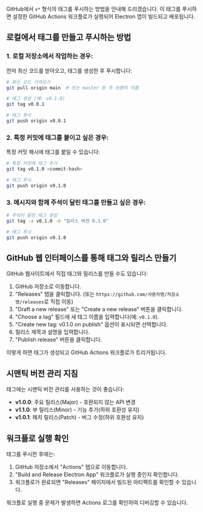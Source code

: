 GitHub에서 `v*` 형식의 태그를 푸시하는 방법을 안내해 드리겠습니다. 이 태그를 푸시하면 설정한 GitHub Actions 워크플로가 실행되어 Electron 앱이 빌드되고 배포됩니다.

## 로컬에서 태그를 만들고 푸시하는 방법

### 1. 로컬 저장소에서 작업하는 경우:

먼저 최신 코드를 받아오고, 태그를 생성한 후 푸시합니다:

```bash
# 최신 코드 가져오기
git pull origin main  # 또는 master 등 주 브랜치 이름

# 태그 생성 (예: v0.1.0)
git tag v0.0.1

# 태그 푸시
git push origin v0.0.1
```

### 2. 특정 커밋에 태그를 붙이고 싶은 경우:

특정 커밋 해시에 태그를 붙일 수 있습니다:

```bash
# 특정 커밋에 태그 추가
git tag v0.1.0 <commit-hash>

# 태그 푸시
git push origin v0.1.0
```

### 3. 메시지와 함께 주석이 달린 태그를 만들고 싶은 경우:

```bash
# 주석이 달린 태그 생성
git tag -a v0.1.0 -m "릴리스 버전 0.1.0"

# 태그 푸시
git push origin v0.1.0
```

## GitHub 웹 인터페이스를 통해 태그와 릴리스 만들기

GitHub 웹사이트에서 직접 태그와 릴리스를 만들 수도 있습니다:

1. GitHub 저장소로 이동합니다.
2. "Releases" 탭을 클릭합니다. (또는 `https://github.com/사용자명/저장소명/releases`로 직접 이동)
3. "Draft a new release" 또는 "Create a new release" 버튼을 클릭합니다.
4. "Choose a tag" 필드에 새 태그 이름을 입력합니다(예: `v0.1.0`).
5. "Create new tag: v0.1.0 on publish" 옵션이 표시되면 선택합니다.
6. 릴리스 제목과 설명을 입력합니다.
7. "Publish release" 버튼을 클릭합니다.

이렇게 하면 태그가 생성되고 GitHub Actions 워크플로가 트리거됩니다.

## 시맨틱 버전 관리 지침

태그에는 시맨틱 버전 관리를 사용하는 것이 좋습니다:

- **v1.0.0**: 주요 릴리스(Major) - 호환되지 않는 API 변경
- **v1.1.0**: 부 릴리스(Minor) - 기능 추가(하위 호환성 유지)
- **v1.0.1**: 패치 릴리스(Patch) - 버그 수정(하위 호환성 유지)

## 워크플로 실행 확인

태그를 푸시한 후에는:

1. GitHub 저장소에서 "Actions" 탭으로 이동합니다.
2. "Build and Release Electron App" 워크플로가 실행 중인지 확인합니다.
3. 워크플로가 완료되면 "Releases" 페이지에서 빌드된 아티팩트를 확인할 수 있습니다.

워크플로 실행 중 문제가 발생하면 Actions 로그를 확인하여 디버깅할 수 있습니다. 